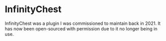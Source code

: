 # InfinityChest
InfinityChest was a plugin I was commissioned to maintain back in 2021. It has now been open-sourced with permission due to it no longer being in use.
